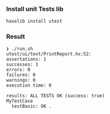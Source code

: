 ### Install unit Tests lib

```bash
haxelib install utest
```

### Result

```
❯ ./run.sh
utest/ui/text/PrintReport.hx:52:
assertations: 1
successes: 1
errors: 0
failures: 0
warnings: 0
execution time: 0

results: ALL TESTS OK (success: true)
MyTestCase
  testBasic: OK .
```